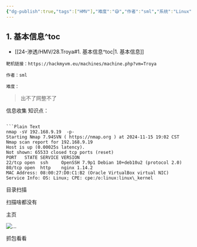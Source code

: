 ```yaml
---
{"dg-publish":true,"tags":["HMV"],"难度":"😅","作者":"sml","系统":"Linux","permalink":"/24-渗透/HMV/28.Troya/","dgPassFrontmatter":true,"noteIcon":"2","created":"2024-11-22T19:13:18.874+08:00"}
---
```




## 1. 基本信息^toc

- [[24-渗透/HMV/28.Troya#1. 基本信息^toc\|1. 基本信息]]

```
靶机链接：https://hackmyvm.eu/machines/machine.php?vm=Troya
```


```
作者：sml
```


```
难度：
```



> 出不了网整不了

信息收集
知识点：
```

```Plain Text
nmap -sV 192.168.9.19  -p-
Starting Nmap 7.94SVN ( https://nmap.org ) at 2024-11-15 19:02 CST
Nmap scan report for 192.168.9.19
Host is up (0.00025s latency).
Not shown: 65533 closed tcp ports (reset)
PORT   STATE SERVICE VERSION
22/tcp open  ssh     OpenSSH 7.9p1 Debian 10+deb10u2 (protocol 2.0)
80/tcp open  http    nginx 1.14.2
MAC Address: 08:00:27:D0:C1:B2 (Oracle VirtualBox virtual NIC)
Service Info: OS: Linux; CPE: cpe:/o:linux:linux\_kernel
```
目录扫描

扫描啥都没有

主页

![...](https://yurain.oss-cn-chengdu.aliyuncs.com/Obsidian/16.Troya.001.png)

抓包看看


